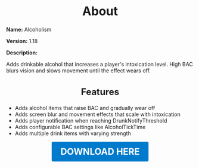 <h1 style="text-align:center; font-size:2rem; font-weight:bold;">About</h1>

**Name:**
Alcoholism

**Version:**
1.18

**Description:**

Adds drinkable alcohol that increases a player's intoxication level. High BAC blurs vision and slows movement until the effect wears off.

<h2 style="text-align:center; font-size:1.5rem; font-weight:bold;">Features</h2>

- Adds alcohol items that raise BAC and gradually wear off
- Adds screen blur and movement effects that scale with intoxication
- Adds player notification when reaching DrunkNotifyThreshold
- Adds configurable BAC settings like AlcoholTickTime
- Adds multiple drink items with varying strength





<p align="center"><a href="https://github.com/LiliaFramework/Modules/raw/refs/heads/gh-pages/alcoholism.zip" style="display:inline-block;padding:12px 24px;font-size:1.5rem;font-weight:bold;text-decoration:none;color:#fff;background-color:var(--md-primary-fg-color,#007acc);border-radius:4px;">DOWNLOAD HERE</a></p>